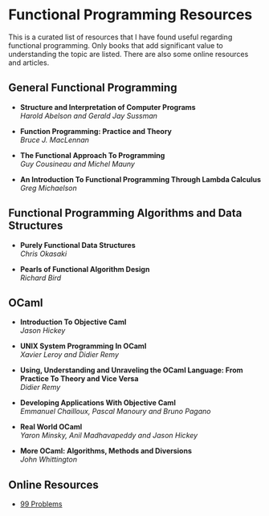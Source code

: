 # Functional Programming Resources

This is a curated list of resources that I have found useful regarding 
functional programming. Only books that add significant value to understanding 
the topic are listed.  There are also some online resources and articles.



## General Functional Programming

  * __Structure and Interpretation of Computer Programs__  
    _Harold Abelson and Gerald Jay Sussman_  
 
  * __Function Programming: Practice and Theory__  
    _Bruce J. MacLennan_  

  * __The Functional Approach To Programming__  
    _Guy Cousineau and Michel Mauny_
    
  * __An Introduction To Functional Programming Through Lambda Calculus__  
    _Greg Michaelson_
    


## Functional Programming Algorithms and Data Structures

  * __Purely Functional Data Structures__  
    _Chris Okasaki_
    
  * __Pearls of Functional Algorithm Design__  
    _Richard Bird_
  
  
	
## OCaml 

 * __Introduction To Objective Caml__  
   _Jason Hickey_

 * __UNIX System Programming In OCaml__  
   _Xavier Leroy and Didier Remy_

 * __Using, Understanding and Unraveling the OCaml Language: From Practice To Theory and Vice Versa__  
   _Didier Remy_

 * __Developing Applications With Objective Caml__  
   _Emmanuel Chailloux, Pascal Manoury and Bruno Pagano_ 

 * __Real World OCaml__  
   _Yaron Minsky, Anil Madhavapeddy and Jason Hickey_
 
 * __More OCaml: Algorithms, Methods and Diversions__  
    _John Whittington_



## Online Resources

  * [99 Problems](http://ocaml.org/learn/tutorials/99problems.html)
  
